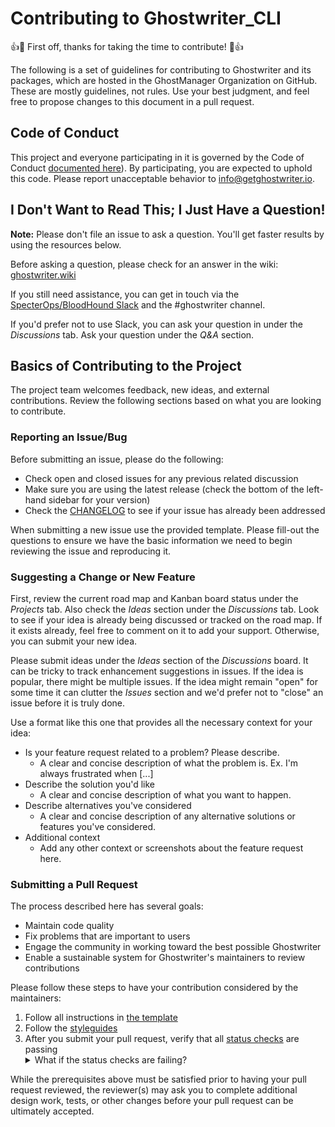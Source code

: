 # Contributing to Ghostwriter_CLI

👍🎉 First off, thanks for taking the time to contribute! 🎉👍

The following is a set of guidelines for contributing to Ghostwriter and its packages, which are hosted in the GhostManager Organization on GitHub. These are mostly guidelines, not rules. Use your best judgment, and feel free to propose changes to this document in a pull request.

## Code of Conduct

This project and everyone participating in it is governed by the Code of Conduct [documented here](/CODE_OF_CONDUCT.md)). By participating, you are expected to uphold this code. Please report unacceptable behavior to info@getghostwriter.io.

## I Don't Want to Read This; I Just Have a Question!

**Note:** Please don't file an issue to ask a question. You'll get faster results by using the resources below.

Before asking a question, please check for an answer in the wiki: [ghostwriter.wiki](https://ghostwriter/wiki/)

If you still need assistance, you can get in touch via the [SpecterOps/BloodHound Slack](https://slack.specterops.io/) and the #ghostwriter channel.

If you'd prefer not to use Slack, you can ask your question in under the _Discussions_ tab. Ask your question under the _Q&A_ section.

## Basics of Contributing to the Project

The project team welcomes feedback, new ideas, and external contributions. Review the following sections based on what you are looking to contribute.

### Reporting an Issue/Bug

Before submitting an issue, please do the following:

* Check open and closed issues for any previous related discussion
* Make sure you are using the latest release (check the bottom of the left-hand sidebar for your version)
* Check the [CHANGELOG](/CHANGELOG.md) to see if your issue has already been addressed

When submitting a new issue use the provided template. Please fill-out the questions to ensure we have the basic information we need to begin reviewing the issue and reproducing it.

### Suggesting a Change or New Feature

First, review the current road map and Kanban board status under the _Projects_ tab. Also check the _Ideas_ section under the _Discussions_ tab. Look to see if your idea is already being discussed or tracked on the road map. If it exists already, feel free to comment on it to add your support. Otherwise, you can submit your new idea.

Please submit ideas under the _Ideas_ section of the _Discussions_ board. It can be tricky to track enhancement suggestions in issues. If the idea is popular, there might be multiple issues. If the idea might remain "open" for some time it can clutter the _Issues_ section and we'd prefer not to "close" an issue before it is truly done.

Use a format like this one that provides all the necessary context for your idea:

* Is your feature request related to a problem? Please describe.
  * A clear and concise description of what the problem is. Ex. I'm always frustrated when [...]
* Describe the solution you'd like
  * A clear and concise description of what you want to happen.
* Describe alternatives you've considered
  * A clear and concise description of any alternative solutions or features you've considered.
* Additional context
  * Add any other context or screenshots about the feature request here.

### Submitting a Pull Request

The process described here has several goals:

- Maintain code quality
- Fix problems that are important to users
- Engage the community in working toward the best possible Ghostwriter
- Enable a sustainable system for Ghostwriter's maintainers to review contributions

Please follow these steps to have your contribution considered by the maintainers:

1. Follow all instructions in [the template](/PULL_REQUEST_TEMPLATE.md)
2. Follow the [styleguides](https://www.ghostwriter.wiki/coding-style-guide/style-guide)
3. After you submit your pull request, verify that all [status checks](https://help.github.com/articles/about-status-checks/) are passing <details><summary>What if the status checks are failing?</summary>If a status check is failing, and you believe that the failure is unrelated to your change, please leave a comment on the pull request explaining why you believe the failure is unrelated. A maintainer will re-run the status check for you. If we conclude that the failure was a false positive, then we will open an issue to track that problem with our status check suite.</details>

While the prerequisites above must be satisfied prior to having your pull request reviewed, the reviewer(s) may ask you to complete additional design work, tests, or other changes before your pull request can be ultimately accepted.
